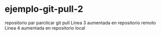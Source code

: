 # ejemplo-git-pull-2
repositorio par parcticar git pull
Linea 3 aumentada en repositorio remoto
Linea 4 aumentada en repositorio local